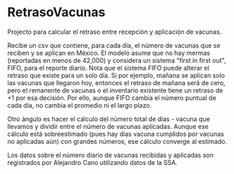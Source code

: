 # RetrasoVacunas
Projecto para calcular el retraso entre recepción y aplicación de vacunas.

Recibe un csv que contiene, para cada día, el número de vacunas que se reciben y se aplican en México. 
El modelo asume que no hay mermas (reportadas en menos de 42,000) y considera un sistema "first in first out", FIFO, para el reporte diario. Nota que el sistema FIFO puede alterar el retraso que existe para un solo día. Si por ejemplo, mañana se aplican solo las vacunas que llegaron hoy, entonces el retraso de mañana será de cero, pero el remanente de vacunas o el inventario existente tiene un retraso de +1 por esa decisión. Por ello, aunque FIFO cambia el número puntual de cada día, no cambia el promedio ni el largo plazo.

Otro ángulo es hacer el cálculo del número total de días - vacuna que llevamos y dividir entre el número de vacunas aplicadas. Aunque ese cálculo está sobreestimado (pues hay días vacuna cumplidos por vacunas no aplicadas aún) con grandes números, ese cálculo converge al estimado.

Los datos sobre el número diario de vacunas recibidas y aplicadas son registrados por Alejandro Cano utilizando datos de la SSA.
